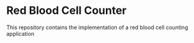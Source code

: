 # Red Blood Cell Counter
 This repository contains the implementation of a red blood cell counting application
